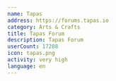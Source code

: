 ```yaml
---
name: Tapas
address: https://forums.tapas.io
category: Arts & Crafts
title: Tapas Forum
description: Tapas Forum
userCount: 17208
icon: tapas.png
activity: very high
language: en
---
```

